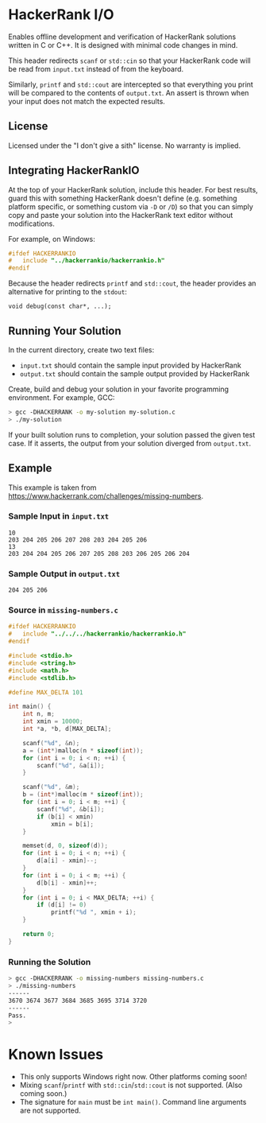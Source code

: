 HackerRank I/O
==============

Enables offline development and verification of HackerRank solutions written in C or C++. It is designed with minimal code changes in mind.

This header redirects `scanf` or `std::cin` so that your HackerRank code will be read from `input.txt` instead of from the keyboard. 

Similarly, `printf` and `std::cout` are intercepted so that everything you print will be compared to the contents of `output.txt`. An assert is thrown when your input does not match the expected results.

License
-------
Licensed under the "I don't give a sith" license. No warranty is implied.


Integrating HackerRankIO
------------------------
At the top of your HackerRank solution, include this header. For best results, guard this with something HackerRank doesn't define (e.g. something platform specific, or something custom via `-D` or `/D`) so that you can simply copy and paste your solution into the HackerRank text editor without modifications.

For example, on Windows:

```cpp
#ifdef HACKERRANKIO
#	include "../hackerrankio/hackerrankio.h"
#endif
```

Because the header redirects `printf` and `std::cout`, the header provides an alternative for printing to the `stdout`: 

`void debug(const char*, ...);`


Running Your Solution
---------------------
In the current directory, create two text files: 

* `input.txt` should contain the sample input provided by HackerRank
* `output.txt` should contain the sample output provided by HackerRank

Create, build and debug your solution in your favorite programming environment. For example, GCC:

```bash
> gcc -DHACKERRANK -o my-solution my-solution.c
> ./my-solution
```

If your built solution runs to completion, your solution passed the given test case. If it asserts, the output from your solution diverged from `output.txt`.


Example
-------
This example is taken from https://www.hackerrank.com/challenges/missing-numbers.

### Sample Input in `input.txt`
```
10
203 204 205 206 207 208 203 204 205 206
13
203 204 204 205 206 207 205 208 203 206 205 206 204
```

### Sample Output in `output.txt`
```
204 205 206
```

### Source in `missing-numbers.c`
```c
#ifdef HACKERRANKIO
#   include "../../../hackerrankio/hackerrankio.h"
#endif

#include <stdio.h>
#include <string.h>
#include <math.h>
#include <stdlib.h>

#define MAX_DELTA 101

int main() {
    int n, m;
    int xmin = 10000;
    int *a, *b, d[MAX_DELTA];

    scanf("%d", &n);
    a = (int*)malloc(n * sizeof(int));
    for (int i = 0; i < n; ++i) {
        scanf("%d", &a[i]);
    }

    scanf("%d", &m);
    b = (int*)malloc(m * sizeof(int));
    for (int i = 0; i < m; ++i) {
        scanf("%d", &b[i]);
        if (b[i] < xmin)
            xmin = b[i];
    }

    memset(d, 0, sizeof(d));
    for (int i = 0; i < n; ++i) {
        d[a[i] - xmin]--;
    }
    for (int i = 0; i < m; ++i) {
        d[b[i] - xmin]++;
    }
    for (int i = 0; i < MAX_DELTA; ++i) {
        if (d[i] != 0)
            printf("%d ", xmin + i);
    }

    return 0;
}
```

### Running the Solution
```bash
> gcc -DHACKERRANK -o missing-numbers missing-numbers.c
> ./missing-numbers
------
3670 3674 3677 3684 3685 3695 3714 3720
------
Pass.
> 
```

Known Issues
============
* This only supports Windows right now. Other platforms coming soon!
* Mixing `scanf`/`printf` with `std::cin`/`std::cout` is not supported. (Also coming soon.)
* The signature for `main` must be `int main()`. Command line arguments are not supported.
